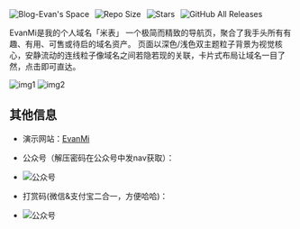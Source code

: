 <div style="display: flex; align-items: center; gap: 10px;">
    <a href="https://evan.xin" target="_blank">
        <img src="https://img.shields.io/badge/Blog-Evan's%20Space-black?logo=blog&color=red&style=flat" alt="Blog-Evan's Space" style="display: inline-block;">
    </a>
    <a href="https://github.com/EvanTop/EvanMi" target="_blank">
        <img src="https://img.shields.io/github/repo-size/EvanTop/EvanMi?style=flat" alt="Repo Size" style="display: inline-block;">
    </a>
    <a href="https://github.com/EvanTop/EvanMi/stargazers" target="_blank">
        <img src="https://img.shields.io/github/stars/EvanTop/EvanMi?style=flat" alt="Stars" style="display: inline-block;">
    </a>
    <a href="https://github.com/EvanTop/EvanMi/releases" target="_blank">
        <img src="https://img.shields.io/github/downloads/EvanTop/EvanMi/total?style=flat" alt="GitHub All Releases" style="display: inline-block;">
    </a>
</div>


EvanMi是我的个人域名「米表」
一个极简而精致的导航页，聚合了我手头所有有趣、有用、可售或待启的域名资产。
页面以深色/浅色双主题粒子背景为视觉核心，安静流动的连线粒子像域名之间若隐若现的关联，卡片式布局让域名一目了然，点击即可直达。

![img1](https://i.imgur.com/Ul47Dfw.png)
![img2](https://i.imgur.com/y5DWtPt.png)

## 其他信息
- 演示网站：[EvanMi](https://evan.xin/mi.html) 

- 公众号（解压密码在公众号中发nav获取）：
- ![公众号](https://www.evan.xin/wp-content/uploads/2025/04/111.png)
- 打赏码(微信&支付宝二合一，方便哈哈)：
- ![公众号](https://www.evan.xin/wp-content/uploads/2025/05/wechat-alipay.png)
